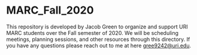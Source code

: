# MARC_Fall_2020
This repository is developed by Jacob Green to organize and support URI MARC students over the Fall semester of 2020. We will be scheduling meetings, planning sessions, and other resources through this directory. If you have any questions please reach out to me at here gree9242@uri.edu.
